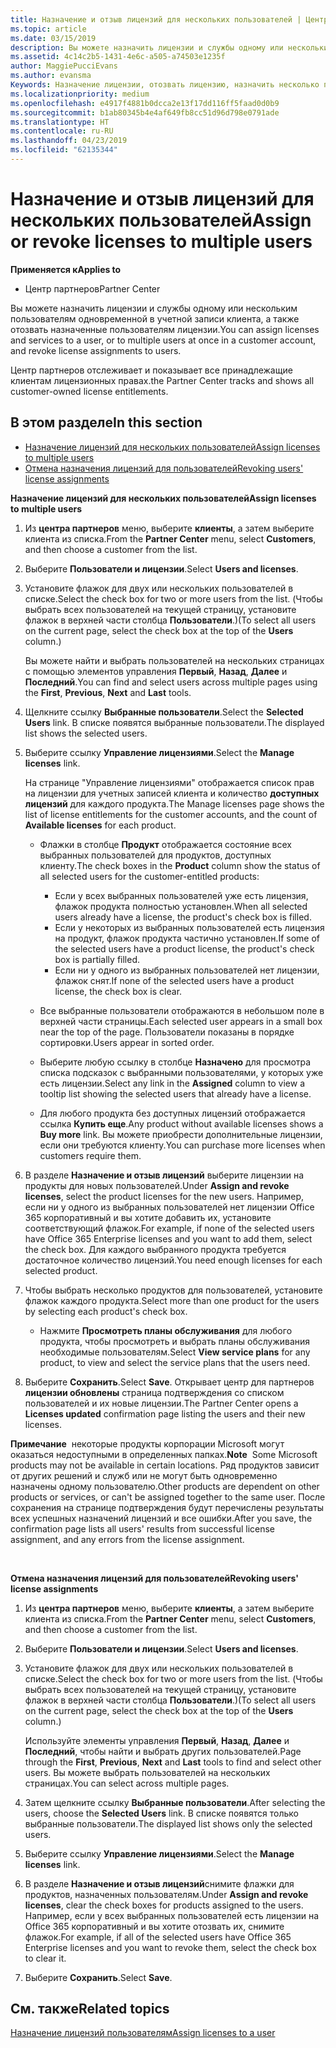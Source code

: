 ```yaml
---
title: Назначение и отзыв лицензий для нескольких пользователей | Центр партнеров
ms.topic: article
ms.date: 03/15/2019
description: Вы можете назначить лицензии и службы одному или нескольким пользователям одновременной в учетной записи клиента, а также отозвать назначенные пользователям лицензии.
ms.assetid: 4c14c2b5-1431-4e6c-a505-a74503e1235f
author: MaggiePucciEvans
ms.author: evansma
Keywords: Назначение лицензии, отозвать лицензию, назначить несколько пользователей
ms.localizationpriority: medium
ms.openlocfilehash: e4917f4881b0dcca2e13f17dd116ff5faad0d0b9
ms.sourcegitcommit: b1ab80345b4e4af649fb8cc51d96d798e0791ade
ms.translationtype: HT
ms.contentlocale: ru-RU
ms.lasthandoff: 04/23/2019
ms.locfileid: "62135344"
---
```

# <a name="assign-or-revoke-licenses-to-multiple-users"></a><span data-ttu-id="e946e-104">Назначение и отзыв лицензий для нескольких пользователей</span><span class="sxs-lookup"><span data-stu-id="e946e-104">Assign or revoke licenses to multiple users</span></span>

<span data-ttu-id="e946e-105">**Применяется к**</span><span class="sxs-lookup"><span data-stu-id="e946e-105">**Applies to**</span></span>

-  <span data-ttu-id="e946e-106">Центр партнеров</span><span class="sxs-lookup"><span data-stu-id="e946e-106">Partner Center</span></span>

<span data-ttu-id="e946e-107">Вы можете назначить лицензии и службы одному или нескольким пользователям одновременной в учетной записи клиента, а также отозвать назначенные пользователям лицензии.</span><span class="sxs-lookup"><span data-stu-id="e946e-107">You can assign licenses and services to a user, or to multiple users at once in a customer account, and revoke license assignments to users.</span></span>

<span data-ttu-id="e946e-108">Центр партнеров отслеживает и показывает все принадлежащие клиентам лицензионных правах.</span><span class="sxs-lookup"><span data-stu-id="e946e-108">the Partner Center tracks and shows all customer-owned license entitlements.</span></span>

## <a name="in-this-section"></a><span data-ttu-id="e946e-109">В этом разделе</span><span class="sxs-lookup"><span data-stu-id="e946e-109">In this section</span></span>


-   [<span data-ttu-id="e946e-110">Назначение лицензий для нескольких пользователей</span><span class="sxs-lookup"><span data-stu-id="e946e-110">Assign licenses to multiple users</span></span>](#assign-licenses-to-groups)
-   [<span data-ttu-id="e946e-111">Отмена назначения лицензий для пользователей</span><span class="sxs-lookup"><span data-stu-id="e946e-111">Revoking users' license assignments</span></span>](#revoking-licenses)

<a href="" id="assign-licenses-to-groups"></a>
<span data-ttu-id="e946e-112">**Назначение лицензий для нескольких пользователей**</span><span class="sxs-lookup"><span data-stu-id="e946e-112">**Assign licenses to multiple users**</span></span>

1.  <span data-ttu-id="e946e-113">Из **центра партнеров** меню, выберите **клиенты**, а затем выберите клиента из списка.</span><span class="sxs-lookup"><span data-stu-id="e946e-113">From the **Partner Center** menu, select **Customers**, and then choose a customer from the list.</span></span>
2.  <span data-ttu-id="e946e-114">Выберите **Пользователи и лицензии**.</span><span class="sxs-lookup"><span data-stu-id="e946e-114">Select **Users and licenses**.</span></span>
3.  <span data-ttu-id="e946e-115">Установите флажок для двух или нескольких пользователей в списке.</span><span class="sxs-lookup"><span data-stu-id="e946e-115">Select the check box for two or more users from the list.</span></span> <span data-ttu-id="e946e-116">(Чтобы выбрать всех пользователей на текущей страницу, установите флажок в верхней части столбца **Пользователи**.)</span><span class="sxs-lookup"><span data-stu-id="e946e-116">(To select all users on the current page, select the check box at the top of the **Users** column.)</span></span>

    <span data-ttu-id="e946e-117">Вы можете найти и выбрать пользователей на нескольких страницах с помощью элементов управления **Первый**, **Назад**, **Далее** и **Последний**.</span><span class="sxs-lookup"><span data-stu-id="e946e-117">You can find and select users across multiple pages using the **First**, **Previous**, **Next** and **Last** tools.</span></span>

4.  <span data-ttu-id="e946e-118">Щелкните ссылку **Выбранные пользователи**.</span><span class="sxs-lookup"><span data-stu-id="e946e-118">Select the **Selected Users** link.</span></span> <span data-ttu-id="e946e-119">В списке появятся выбранные пользователи.</span><span class="sxs-lookup"><span data-stu-id="e946e-119">The displayed list shows the selected users.</span></span>
5.  <span data-ttu-id="e946e-120">Выберите ссылку **Управление лицензиями**.</span><span class="sxs-lookup"><span data-stu-id="e946e-120">Select the **Manage licenses** link.</span></span>

    <span data-ttu-id="e946e-121">На странице "Управление лицензиями" отображается список прав на лицензии для учетных записей клиента и количество **доступных лицензий** для каждого продукта.</span><span class="sxs-lookup"><span data-stu-id="e946e-121">The Manage licenses page shows the list of license entitlements for the customer accounts, and the count of **Available licenses** for each product.</span></span>

    -   <span data-ttu-id="e946e-122">Флажки в столбце **Продукт** отображается состояние всех выбранных пользователей для продуктов, доступных клиенту.</span><span class="sxs-lookup"><span data-stu-id="e946e-122">The check boxes in the **Product** column show the status of all selected users for the customer-entitled products:</span></span>

        -   <span data-ttu-id="e946e-123">Если у всех выбранных пользователей уже есть лицензия, флажок продукта полностью установлен.</span><span class="sxs-lookup"><span data-stu-id="e946e-123">When all selected users already have a license, the product's check box is filled.</span></span>
        -   <span data-ttu-id="e946e-124">Если у некоторых из выбранных пользователей есть лицензия на продукт, флажок продукта частично установлен.</span><span class="sxs-lookup"><span data-stu-id="e946e-124">If some of the selected users have a product license, the product's check box is partially filled.</span></span>
        -   <span data-ttu-id="e946e-125">Если ни у одного из выбранных пользователей нет лицензии, флажок снят.</span><span class="sxs-lookup"><span data-stu-id="e946e-125">If none of the selected users have a product license, the check box is clear.</span></span>
    -   <span data-ttu-id="e946e-126">Все выбранные пользователи отображаются в небольшом поле в верхней части страницы.</span><span class="sxs-lookup"><span data-stu-id="e946e-126">Each selected user appears in a small box near the top of the page.</span></span> <span data-ttu-id="e946e-127">Пользователи показаны в порядке сортировки.</span><span class="sxs-lookup"><span data-stu-id="e946e-127">Users appear in sorted order.</span></span>

    -   <span data-ttu-id="e946e-128">Выберите любую ссылку в столбце **Назначено** для просмотра списка подсказок с выбранными пользователями, у которых уже есть лицензии.</span><span class="sxs-lookup"><span data-stu-id="e946e-128">Select any link in the **Assigned** column to view a tooltip list showing the selected users that already have a license.</span></span>

    -   <span data-ttu-id="e946e-129">Для любого продукта без доступных лицензий отображается ссылка **Купить еще**.</span><span class="sxs-lookup"><span data-stu-id="e946e-129">Any product without available licenses shows a **Buy more** link.</span></span> <span data-ttu-id="e946e-130">Вы можете приобрести дополнительные лицензии, если они требуются клиенту.</span><span class="sxs-lookup"><span data-stu-id="e946e-130">You can purchase more licenses when customers require them.</span></span>

6.  <span data-ttu-id="e946e-131">В разделе **Назначение и отзыв лицензий** выберите лицензии на продукты для новых пользователей.</span><span class="sxs-lookup"><span data-stu-id="e946e-131">Under **Assign and revoke licenses**, select the product licenses for the new users.</span></span> <span data-ttu-id="e946e-132">Например, если ни у одного из выбранных пользователей нет лицензии Office 365 корпоративный и вы хотите добавить их, установите соответствующий флажок.</span><span class="sxs-lookup"><span data-stu-id="e946e-132">For example, if none of the selected users have Office 365 Enterprise licenses and you want to add them, select the check box.</span></span> <span data-ttu-id="e946e-133">Для каждого выбранного продукта требуется достаточное количество лицензий.</span><span class="sxs-lookup"><span data-stu-id="e946e-133">You need enough licenses for each selected product.</span></span>
7.  <span data-ttu-id="e946e-134">Чтобы выбрать несколько продуктов для пользователей, установите флажок каждого продукта.</span><span class="sxs-lookup"><span data-stu-id="e946e-134">Select more than one product for the users by selecting each product's check box.</span></span>
    -   <span data-ttu-id="e946e-135">Нажмите **Просмотреть планы обслуживания** для любого продукта, чтобы просмотреть и выбрать планы обслуживания необходимые пользователям.</span><span class="sxs-lookup"><span data-stu-id="e946e-135">Select **View service plans** for any product, to view and select the service plans that the users need.</span></span>

8.  <span data-ttu-id="e946e-136">Выберите **Сохранить**.</span><span class="sxs-lookup"><span data-stu-id="e946e-136">Select **Save**.</span></span> <span data-ttu-id="e946e-137">Открывает центр для партнеров **лицензии обновлены** страница подтверждения со списком пользователей и их новые лицензии.</span><span class="sxs-lookup"><span data-stu-id="e946e-137">The Partner Center opens a **Licenses updated** confirmation page listing the users and their new licenses.</span></span>

<span data-ttu-id="e946e-138">**Примечание**  некоторые продукты корпорации Microsoft могут оказаться недоступными в определенных папках.</span><span class="sxs-lookup"><span data-stu-id="e946e-138">**Note**  Some Microsoft products may not be available in certain locations.</span></span> <span data-ttu-id="e946e-139">Ряд продуктов зависит от других решений и служб или не могут быть одновременно назначены одному пользователю.</span><span class="sxs-lookup"><span data-stu-id="e946e-139">Other products are dependent on other products or services, or can't be assigned together to the same user.</span></span> <span data-ttu-id="e946e-140">После сохранения на странице подтверждения будут перечислены результаты всех успешных назначений лицензий и все ошибки.</span><span class="sxs-lookup"><span data-stu-id="e946e-140">After you save, the confirmation page lists all users' results from successful license assignment, and any errors from the license assignment.</span></span>

 

<a href="" id="revoking-licenses"></a>
<span data-ttu-id="e946e-141">**Отмена назначения лицензий для пользователей**</span><span class="sxs-lookup"><span data-stu-id="e946e-141">**Revoking users' license assignments**</span></span>

1.  <span data-ttu-id="e946e-142">Из **центра партнеров** меню, выберите **клиенты**, а затем выберите клиента из списка.</span><span class="sxs-lookup"><span data-stu-id="e946e-142">From the **Partner Center** menu, select **Customers**, and then choose a customer from the list.</span></span>
2.  <span data-ttu-id="e946e-143">Выберите **Пользователи и лицензии**.</span><span class="sxs-lookup"><span data-stu-id="e946e-143">Select **Users and licenses**.</span></span>
3.  <span data-ttu-id="e946e-144">Установите флажок для двух или нескольких пользователей в списке.</span><span class="sxs-lookup"><span data-stu-id="e946e-144">Select the check box for two or more users from the list.</span></span> <span data-ttu-id="e946e-145">(Чтобы выбрать всех пользователей на текущей страницу, установите флажок в верхней части столбца **Пользователи**.)</span><span class="sxs-lookup"><span data-stu-id="e946e-145">(To select all users on the current page, select the check box at the top of the **Users** column.)</span></span>

    <span data-ttu-id="e946e-146">Используйте элементы управления **Первый**, **Назад**, **Далее** и **Последний**, чтобы найти и выбрать других пользователей.</span><span class="sxs-lookup"><span data-stu-id="e946e-146">Page through the **First**, **Previous**, **Next** and **Last** tools to find and select other users.</span></span> <span data-ttu-id="e946e-147">Вы можете выбрать пользователей на нескольких страницах.</span><span class="sxs-lookup"><span data-stu-id="e946e-147">You can select across multiple pages.</span></span>

4.  <span data-ttu-id="e946e-148">Затем щелкните ссылку **Выбранные пользователи**.</span><span class="sxs-lookup"><span data-stu-id="e946e-148">After selecting the users, choose the **Selected Users** link.</span></span> <span data-ttu-id="e946e-149">В списке появятся только выбранные пользователи.</span><span class="sxs-lookup"><span data-stu-id="e946e-149">The displayed list shows only the selected users.</span></span>
5.  <span data-ttu-id="e946e-150">Выберите ссылку **Управление лицензиями**.</span><span class="sxs-lookup"><span data-stu-id="e946e-150">Select the **Manage licenses** link.</span></span>
6.  <span data-ttu-id="e946e-151">В разделе **Назначение и отзыв лицензий**снимите флажки для продуктов, назначенных пользователям.</span><span class="sxs-lookup"><span data-stu-id="e946e-151">Under **Assign and revoke licenses**, clear the check boxes for products assigned to the users.</span></span> <span data-ttu-id="e946e-152">Например, если у всех выбранных пользователей есть лицензии на Office 365 корпоративный и вы хотите отозвать их, снимите флажок.</span><span class="sxs-lookup"><span data-stu-id="e946e-152">For example, if all of the selected users have Office 365 Enterprise licenses and you want to revoke them, select the check box to clear it.</span></span>
7.  <span data-ttu-id="e946e-153">Выберите **Сохранить**.</span><span class="sxs-lookup"><span data-stu-id="e946e-153">Select **Save**.</span></span>

## <a name="related-topics"></a><span data-ttu-id="e946e-154">См. также</span><span class="sxs-lookup"><span data-stu-id="e946e-154">Related topics</span></span>


[<span data-ttu-id="e946e-155">Назначение лицензий пользователям</span><span class="sxs-lookup"><span data-stu-id="e946e-155">Assign licenses to a user</span></span>](assign-licenses-to-users.md)

 

 



